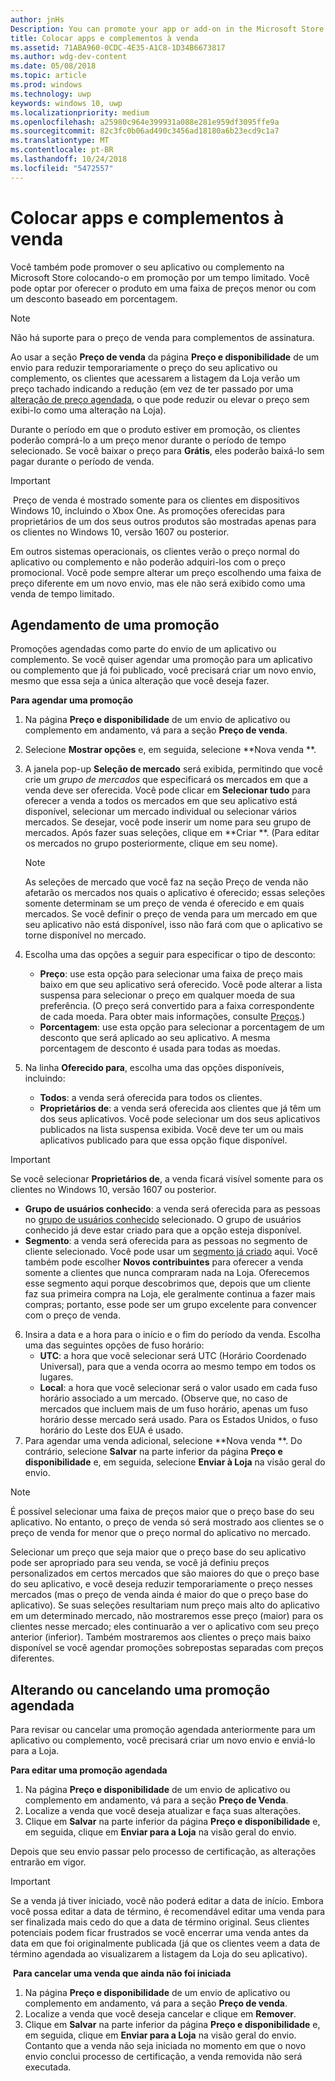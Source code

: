 ```yaml
---
author: jnHs
Description: You can promote your app or add-on in the Microsoft Store by putting it on sale for a limited time.
title: Colocar apps e complementos à venda
ms.assetid: 71ABA960-0CDC-4E35-A1C8-1D34B6673817
ms.author: wdg-dev-content
ms.date: 05/08/2018
ms.topic: article
ms.prod: windows
ms.technology: uwp
keywords: windows 10, uwp
ms.localizationpriority: medium
ms.openlocfilehash: a25980c964e399931a088e281e959df3095ffe9a
ms.sourcegitcommit: 82c3fc0b06ad490c3456ad18180a6b23ecd9c1a7
ms.translationtype: MT
ms.contentlocale: pt-BR
ms.lasthandoff: 10/24/2018
ms.locfileid: "5472557"
---
```

# <a name="put-apps-and-add-ons-on-sale"></a>Colocar apps e complementos à venda

Você também pode promover o seu aplicativo ou complemento na Microsoft Store colocando-o em promoção por um tempo limitado. Você pode optar por oferecer o produto em uma faixa de preços menor ou com um desconto baseado em porcentagem.

> [!NOTE]
> Não há suporte para o preço de venda para complementos de assinatura.

Ao usar a seção **Preço de venda** da página **Preço e disponibilidade** de um envio para reduzir temporariamente o preço do seu aplicativo ou complemento, os clientes que acessarem a listagem da Loja verão um preço tachado indicando a redução (em vez de ter passado por uma [alteração de preço agendada](set-and-schedule-app-pricing.md#schedule-price-changes), o que pode reduzir ou elevar o preço sem exibi-lo como uma alteração na Loja). 

Durante o período em que o produto estiver em promoção, os clientes poderão comprá-lo a um preço menor durante o período de tempo selecionado. Se você baixar o preço para **Grátis**, eles poderão baixá-lo sem pagar durante o período de venda.

> [!IMPORTANT]
> Preço de venda é mostrado somente para os clientes em dispositivos Windows 10, incluindo o Xbox One. As promoções oferecidas para proprietários de um dos seus outros produtos são mostradas apenas para os clientes no Windows 10, versão 1607 ou posterior.
> 
> Em outros sistemas operacionais, os clientes verão o preço normal do aplicativo ou complemento e não poderão adquiri-los com o preço promocional. Você pode sempre alterar um preço escolhendo uma faixa de preço diferente em um novo envio, mas ele não será exibido como uma venda de tempo limitado.


## <a name="scheduling-a-sale"></a>Agendamento de uma promoção

Promoções agendadas como parte do envio de um aplicativo ou complemento. Se você quiser agendar uma promoção para um aplicativo ou complemento que já foi publicado, você precisará criar um novo envio, mesmo que essa seja a única alteração que você deseja fazer.

**Para agendar uma promoção**

1. Na página **Preço e disponibilidade** de um envio de aplicativo ou complemento em andamento, vá para a seção **Preço de venda**.
2. Selecione **Mostrar opções** e, em seguida, selecione **Nova venda **.
3. A janela pop-up **Seleção de mercado** será exibida, permitindo que você crie um *grupo de mercados* que especificará os mercados em que a venda deve ser oferecida. Você pode clicar em **Selecionar tudo** para oferecer a venda a todos os mercados em que seu aplicativo está disponível, selecionar um mercado individual ou selecionar vários mercados. Se desejar, você pode inserir um nome para seu grupo de mercados. Após fazer suas seleções, clique em **Criar **. (Para editar os mercados no grupo posteriormente, clique em seu nome).

   > [!NOTE]
   > As seleções de mercado que você faz na seção Preço de venda não afetarão os mercados nos quais o aplicativo é oferecido; essas seleções somente determinam se um preço de venda é oferecido e em quais mercados. Se você definir o preço de venda para um mercado em que seu aplicativo não está disponível, isso não fará com que o aplicativo se torne disponível no mercado.
4. Escolha uma das opções a seguir para especificar o tipo de desconto:
   - **Preço**: use esta opção para selecionar uma faixa de preço mais baixo em que seu aplicativo será oferecido. Você pode alterar a lista suspensa para selecionar o preço em qualquer moeda de sua preferência. (O preço será convertido para a faixa correspondente de cada moeda. Para obter mais informações, consulte [Preços](set-app-pricing-and-availability.md).)
   - **Porcentagem**: use esta opção para selecionar a porcentagem de um desconto que será aplicado ao seu aplicativo. A mesma porcentagem de desconto é usada para todas as moedas.
5. Na linha **Oferecido para**, escolha uma das opções disponíveis, incluindo:
   - **Todos**: a venda será oferecida para todos os clientes.
   - **Proprietários de**: a venda será oferecida aos clientes que já têm um dos seus aplicativos. Você pode selecionar um dos seus aplicativos publicados na lista suspensa exibida. Você deve ter um ou mais aplicativos publicado para que essa opção fique disponível.

  > [!IMPORTANT]
  > Se você selecionar **Proprietários de**, a venda ficará visível somente para os clientes no Windows 10, versão 1607 ou posterior.

   - **Grupo de usuários conhecido**: a venda será oferecida para as pessoas no [grupo de usuários conhecido](create-known-user-groups.md) selecionado. O grupo de usuários conhecido já deve estar criado para que a opção esteja disponível.
   - **Segmento**: a venda será oferecida para as pessoas no segmento de cliente selecionado. Você pode usar um [segmento já criado](create-customer-segments.md) aqui. Você também pode escolher **Novos contribuintes** para oferecer a venda somente a clientes que nunca compraram nada na Loja. Oferecemos esse segmento aqui porque descobrimos que, depois que um cliente faz sua primeira compra na Loja, ele geralmente continua a fazer mais compras; portanto, esse pode ser um grupo excelente para convencer com o preço de venda.
6. Insira a data e a hora para o início e o fim do período da venda. Escolha uma das seguintes opções de fuso horário:
   - **UTC**: a hora que você selecionar será UTC (Horário Coordenado Universal), para que a venda ocorra ao mesmo tempo em todos os lugares.
   - **Local**: a hora que você selecionar será o valor usado em cada fuso horário associado a um mercado. (Observe que, no caso de mercados que incluem mais de um fuso horário, apenas um fuso horário desse mercado será usado. Para os Estados Unidos, o fuso horário do Leste dos EUA é usado.
7. Para agendar uma venda adicional, selecione **Nova venda **. Do contrário, selecione **Salvar** na parte inferior da página **Preço e disponibilidade** e, em seguida, selecione **Enviar à Loja** na visão geral do envio.

> [!NOTE]
> É possível selecionar uma faixa de preços maior que o preço base do seu aplicativo. No entanto, o preço de venda só será mostrado aos clientes se o preço de venda for menor que o preço normal do aplicativo no mercado.
>
> Selecionar um preço que seja maior que o preço base do seu aplicativo pode ser apropriado para seu venda, se você já definiu preços personalizados em certos mercados que são maiores do que o preço base do seu aplicativo, e você deseja reduzir temporariamente o preço nesses mercados (mas o preço de venda ainda é maior do que o preço base do aplicativo). Se suas seleções resultariam num preço mais alto do aplicativo em um determinado mercado, não mostraremos esse preço (maior) para os clientes nesse mercado; eles continuarão a ver o aplicativo com seu preço anterior (inferior). Também mostraremos aos clientes o preço mais baixo disponível se você agendar promoções sobrepostas separadas com preços diferentes.

## <a name="changing-or-canceling-a-scheduled-sale"></a>Alterando ou cancelando uma promoção agendada

Para revisar ou cancelar uma promoção agendada anteriormente para um aplicativo ou complemento, você precisará criar um novo envio e enviá-lo para a Loja.

**Para editar uma promoção agendada**

1.  Na página **Preço e disponibilidade** de um envio de aplicativo ou complemento em andamento, vá para a seção **Preço de Venda**.
2.  Localize a venda que você deseja atualizar e faça suas alterações.
3.  Clique em **Salvar** na parte inferior da página **Preço e disponibilidade** e, em seguida, clique em **Enviar para a Loja** na visão geral do envio.

Depois que seu envio passar pelo processo de certificação, as alterações entrarão em vigor.

> [!IMPORTANT]
> Se a venda já tiver iniciado, você não poderá editar a data de início. Embora você possa editar a data de término, é recomendável editar uma venda para ser finalizada mais cedo do que a data de término original. Seus clientes potenciais podem ficar frustrados se você encerrar uma venda antes da data em que foi originalmente publicada (já que os clientes veem a data de término agendada ao visualizarem a listagem da Loja do seu aplicativo).

 **Para cancelar uma venda que ainda não foi iniciada**

1.  Na página **Preço e disponibilidade** de um envio de aplicativo ou complemento em andamento, vá para a seção **Preço de venda**.
2.  Localize a venda que você deseja cancelar e clique em **Remover**.
3.  Clique em **Salvar** na parte inferior da página **Preço e disponibilidade** e, em seguida, clique em **Enviar para a Loja** na visão geral do envio. Contanto que a venda não seja iniciada no momento em que o novo envio conclui processo de certificação, a venda removida não será executada.




